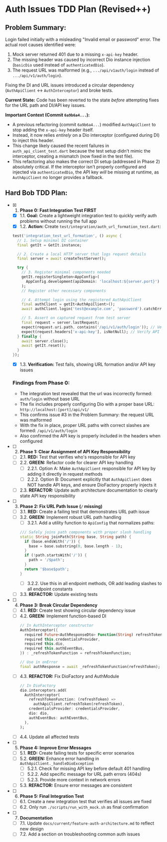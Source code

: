 # Auth Issues TDD Plan (Revised++)

## Problem Summary:

Login failed initially with a misleading "Invalid email or password" error. The actual root causes identified were:
1.  Mock server returned 401 due to a missing `x-api-key` header.
2.  The missing header was caused by incorrect Dio instance injection (`basicDio` used instead of `authenticatedDio`).
3.  The request URL was malformed (e.g., `.../api/v1auth/login` instead of `.../api/v1/auth/login`).

Fixing the DI and URL issues introduced a circular dependency (`AuthApiClient` <-> `AuthInterceptor`) and broke tests.

**Current State:** Code has been reverted to the state *before* attempting fixes for the URL path and DI/API key issues.

**Important Context (Commit `6a9b6a4...`):**

*   A previous refactoring (commit `6a9b6a4...`) modified `AuthApiClient` to stop adding the `x-api-key` header itself.
*   Instead, it now relies *entirely* on a Dio interceptor (configured during DI) to inject this header.
*   This change likely caused the recent failures in `auth_api_client_test.dart` because the test setup didn't mimic the interceptor, creating a mismatch (now fixed in the test file).
*   This refactoring also makes the correct DI setup (addressed in Phase 2) absolutely critical. If the interceptor isn't properly configured and injected via `authenticatedDio`, the API key *will* be missing at runtime, as `AuthApiClient` no longer provides a fallback.

## Hard Bob TDD Plan:

- [x] 1. **Phase 0: Fast Integration Test FIRST**
  - [x] 1.1. **Goal:** Create a lightweight integration test to quickly verify auth problems without running the full app
  - [x] 1.2. **Action:** Create `test/integration/auth_url_formation_test.dart`:
  ```dart
  test('integration_test_url_formation', () async {
    // 1. Setup minimal DI container
    final getIt = GetIt.instance;

    // 2. Create a local HTTP server that logs request details
    final server = await createTestServer();

    try {
      // 3. Register minimal components needed
      getIt.registerSingleton<AppConfig>(
        AppConfig.development(apiDomain: 'localhost:${server.port}')
      );
      // Register other necessary components

      // 4. Attempt login using the registered AuthApiClient
      final authClient = getIt<AuthApiClient>();
      await authClient.login('test@example.com', 'password').catchError((_) {});

      // 5. Assert on captured request from test server
      final request = server.lastRequest;
      expect(request.uri.path, contains('/api/v1/auth/login')); // Verify correct path
      expect(request.headers['x-api-key'], isNotNull); // Verify API key presence
    } finally {
      await server.close();
      await getIt.reset();
    }
  });
  ```
  - [x] 1.3. **Verification:** Test fails, showing URL formation and/or API key issues
  
  ### Findings from Phase 0:
  - The integration test revealed that the url was incorrectly formed: `auth/login` without base URL
  - The fix includes properly configuring Dio with a proper base URL: `http://localhost:[port]/api/v1/`
  - This confirms issue #3 in the Problem Summary: the request URL was malformed
  - With the fix in place, proper URL paths with correct slashes are formed: `/api/v1/auth/login`
  - Also confirmed the API key is properly included in the headers when configured

- [ ] 2. **Phase 1: Clear Assignment of API Key Responsibility**
  - [ ] 2.1. **RED:** Test that verifies who's responsible for API key 
  - [ ] 2.2. **GREEN:** Refactor code for clearer API key handling
    - [ ] 2.2.1. Option A: Make `AuthApiClient` responsible for API key by adding it directly in request methods
    - [ ] 2.2.2. Option B: Document explicitly that `AuthApiClient` does NOT handle API keys, and ensure DioFactory properly injects it
  - [ ] 2.3. **REFACTOR:** Update auth architecture documentation to clearly state API key responsibility

- [ ] 3. **Phase 2: Fix URL Path Issue (`/` missing)**
  - [ ] 3.1. **RED:** Create a failing test that demonstrates URL path issue
  - [ ] 3.2. **GREEN:** Implement robust URL path handling
    - [ ] 3.2.1. Add a utility function to `ApiConfig` that normalizes paths:
    ```dart
    /// Safely joins path components with proper slash handling
    static String joinPath(String base, String path) {
      if (base.endsWith('/')) {
        base = base.substring(0, base.length - 1);
      }
      if (!path.startsWith('/')) {
        path = '/$path';
      }
      return '$base$path';
    }
    ```
    - [ ] 3.2.2. Use this in all endpoint methods, OR add leading slashes to all endpoint constants
  - [ ] 3.3. **REFACTOR:** Update existing tests

- [ ] 4. **Phase 3: Break Circular Dependency**
  - [ ] 4.1. **RED:** Create test showing circular dependency issue
  - [ ] 4.2. **GREEN:** Implement function-based DI
    ```dart
    // In AuthInterceptor constructor
    AuthInterceptor({
      required Future<AuthResponseDto> Function(String) refreshTokenFunction,
      required this.credentialsProvider,
      required this.dio,
      required this.authEventBus,
    }) : _refreshTokenFunction = refreshTokenFunction;
    
    // Use in onError
    final authResponse = await _refreshTokenFunction(refreshToken);
    ```
  - [ ] 4.3. **REFACTOR:** Fix DioFactory and AuthModule
    ```dart
    // In DioFactory
    dio.interceptors.add(
      AuthInterceptor(
        refreshTokenFunction: (refreshToken) => 
          authApiClient.refreshToken(refreshToken),
        credentialsProvider: credentialsProvider,
        dio: dio,
        authEventBus: authEventBus,
      ),
    );
    ```
  - [ ] 4.4. Update all affected tests

- [ ] 5. **Phase 4: Improve Error Messages**
  - [ ] 5.1. **RED:** Create failing tests for specific error scenarios
  - [ ] 5.2. **GREEN:** Enhance error handling in `AuthApiClient._handleDioException`
    - [ ] 5.2.1. Check for missing API key before default 401 handling
    - [ ] 5.2.2. Add specific message for URL path errors (404s)
    - [ ] 5.2.3. Provide more context in network errors
  - [ ] 5.3. **REFACTOR:** Ensure error messages are consistent

- [ ] 6. **Phase 5: Final Integration Test**
  - [ ] 6.1. Create a new integration test that verifies all issues are fixed
  - [ ] 6.2. Only run `./scripts/run_with_mock.sh` as final confirmation

- [ ] 7. **Documentation**
  - [ ] 7.1. Update `docs/current/feature-auth-architecture.md` to reflect new design
  - [ ] 7.2. Add a section on troubleshooting common auth issues 